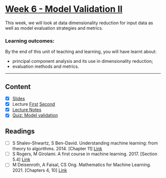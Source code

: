 # [Week 6 - Model Validation II](https://canvas.sussex.ac.uk/courses/31315/pages/week-6-model-validation-ii?module_item_id=1445749)
This week, we will look at data dimensionality reduction for input data as well as model evaluation strategies and metrics. 

### Learning outcomes:
By the end of this unit of teaching and learning, you will have learnt about:

- principal component analysis and its use in dimensionality reduction; 
- evaluation methods and metrics.

---

## Content
- [x] [Slides](https://canvas.sussex.ac.uk/courses/31315/files/5299780?wrap=1)
- [x] Lecture [First](https://sussex.cloud.panopto.eu/Panopto/Pages/Viewer.aspx?id=95542718-bede-4282-9dd7-b29501199a93) [Second](https://sussex.cloud.panopto.eu/Panopto/Pages/Viewer.aspx?id=2355807c-2882-4fcf-9b62-b29501070277)
- [x] [Lecture Notes](https://github.com/LukeBirkett/study-planner/blob/main/934G5_Machine_Learning/week_6/ML_Week_6_ModelValid_2.pdf)
- [x] [Quiz: Model validation](https://canvas.sussex.ac.uk/courses/31315/quizzes/50391)
 
## Readings
- [ ] S Shalev-Shwartz, S Ben-David. Understanding machine learning: from theory to algorithms. 2014. [Chapter 11] [Link](https://readinglists.sussex.ac.uk/leganto/nui/citation/20811019830002461?institute=44SUS_INST&auth=SAML)
- [ ] S Rogers, M Girolami. A first course in machine learning. 2017. [Section 5.4] [Link](https://readinglists.sussex.ac.uk/leganto/nui/citation/20811019840002461?institute=44SUS_INST&auth=SAML)
- [ ] M Deisenroth, A Faisal, CS Ong. Mathematics for Machine Learning. 2021. [Chapters 4, 10] [Link](https://readinglists.sussex.ac.uk/leganto/nui/citation/20811019860002461?institute=44SUS_INST&auth=SAML)
